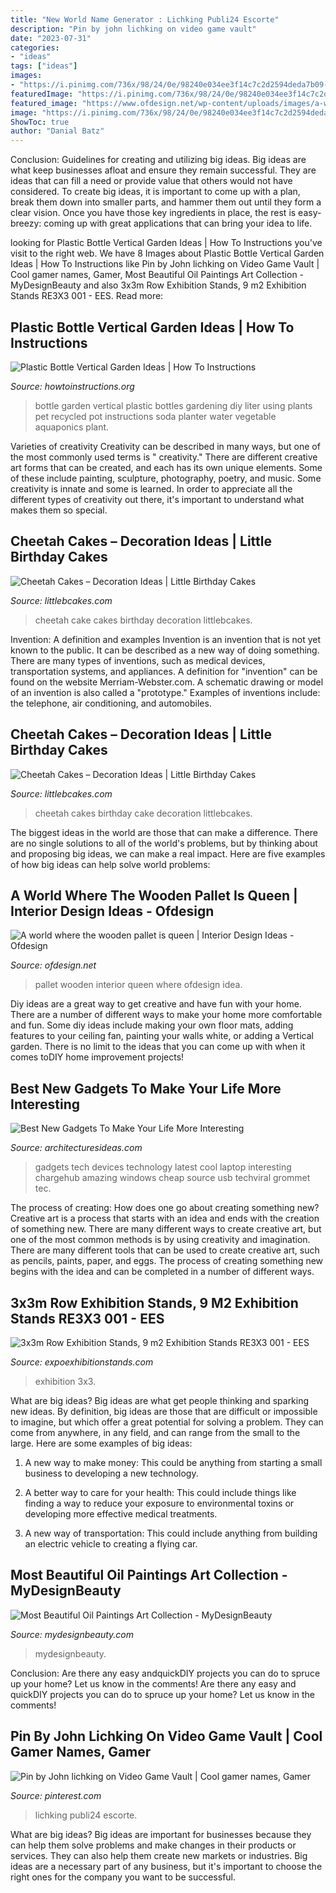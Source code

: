 ```yaml
---
title: "New World Name Generator : Lichking Publi24 Escorte"
description: "Pin by john lichking on video game vault"
date: "2023-07-31"
categories:
- "ideas"
tags: ["ideas"]
images:
- "https://i.pinimg.com/736x/98/24/0e/98240e034ee3f14c7c2d2594deda7b09--game-pc-iron.jpg"
featuredImage: "https://i.pinimg.com/736x/98/24/0e/98240e034ee3f14c7c2d2594deda7b09--game-pc-iron.jpg"
featured_image: "https://www.ofdesign.net/wp-content/uploads/images/a-world-where-the-wooden-pallet-is-queen-3-949951903.jpg"
image: "https://i.pinimg.com/736x/98/24/0e/98240e034ee3f14c7c2d2594deda7b09--game-pc-iron.jpg"
ShowToc: true
author: "Danial Batz"
---
```



Conclusion: Guidelines for creating and utilizing big ideas.
Big ideas are what keep businesses afloat and ensure they remain successful. They are ideas that can fill a need or provide value that others would not have considered. To create big ideas, it is important to come up with a plan, break them down into smaller parts, and hammer them out until they form a clear vision. Once you have those key ingredients in place, the rest is easy- breezy: coming up with great applications that can bring your idea to life.

	

		
looking for Plastic Bottle Vertical Garden Ideas | How To Instructions you've visit to the right web. We have 8 Images about Plastic Bottle Vertical Garden Ideas | How To Instructions like Pin by John lichking on Video Game Vault | Cool gamer names, Gamer, Most Beautiful Oil Paintings Art Collection - MyDesignBeauty and also 3x3m Row Exhibition Stands, 9 m2 Exhibition Stands RE3X3 001 - EES. Read more:
		
    
## Plastic Bottle Vertical Garden Ideas | How To Instructions

<img loading=lazy src="http://www.howtoinstructions.org/wp-content/uploads/2016/08/Plastic-Bottle-Vertical-Garden-Ideas-5.jpg" onerror="this.onerror=null;this.src='https://tse1.mm.bing.net/th?id=OIP.VhMElewHZXp521Bnb1JKJAHaKH&amp;pid=15.1';" alt="Plastic Bottle Vertical Garden Ideas | How To Instructions">

_Source: howtoinstructions.org_

>bottle garden vertical plastic bottles gardening diy liter using plants pet recycled pot instructions soda planter water vegetable aquaponics plant. 

	

Varieties of creativity
Creativity can be described in many ways, but one of the most commonly used terms is " creativity." There are different creative art forms that can be created, and each has its own unique elements. Some of these include painting, sculpture, photography, poetry, and music. Some creativity is innate and some is learned. In order to appreciate all the different types of creativity out there, it's important to understand what makes them so special.

    
## Cheetah Cakes – Decoration Ideas | Little Birthday Cakes

<img loading=lazy src="https://www.littlebcakes.com/wp-content/uploads/2014/02/Cheetah-Cake.jpg" onerror="this.onerror=null;this.src='https://tse1.mm.bing.net/th?id=OIP.5DkrL3y17bu9aMrsV_bzEwHaKS&amp;pid=15.1';" alt="Cheetah Cakes – Decoration Ideas | Little Birthday Cakes">

_Source: littlebcakes.com_

>cheetah cake cakes birthday decoration littlebcakes. 

	

Invention: A definition and examples
Invention is an invention that is not yet known to the public. It can be described as a new way of doing something. There are many types of inventions, such as medical devices, transportation systems, and appliances. 
A definition for "invention" can be found on the website Merriam-Webster.com. A schematic drawing or model of an invention is also called a "prototype." 
Examples of inventions include: the telephone, air conditioning, and automobiles.

    
## Cheetah Cakes – Decoration Ideas | Little Birthday Cakes

<img loading=lazy src="https://www.littlebcakes.com/wp-content/uploads/2014/02/Cheetah-Cakes-Images.jpg" onerror="this.onerror=null;this.src='https://tse1.mm.bing.net/th?id=OIP.Jhyqaq551edTWpS3ErzckwHaFj&amp;pid=15.1';" alt="Cheetah Cakes – Decoration Ideas | Little Birthday Cakes">

_Source: littlebcakes.com_

>cheetah cakes birthday cake decoration littlebcakes. 

	

The biggest ideas in the world are those that can make a difference. There are no single solutions to all of the world's problems, but by thinking about and proposing big ideas, we can make a real impact. Here are five examples of how big ideas can help solve world problems:

    
## A World Where The Wooden Pallet Is Queen | Interior Design Ideas - Ofdesign

<img loading=lazy src="https://www.ofdesign.net/wp-content/uploads/images/a-world-where-the-wooden-pallet-is-queen-3-949951903.jpg" onerror="this.onerror=null;this.src='https://tse4.mm.bing.net/th?id=OIP.WQrIS1YNh1PMRhSX1QWmOwHaLG&amp;pid=15.1';" alt="A world where the wooden pallet is queen | Interior Design Ideas - Ofdesign">

_Source: ofdesign.net_

>pallet wooden interior queen where ofdesign idea. 

	

Diy ideas are a great way to get creative and have fun with your home. There are a number of different ways to make your home more comfortable and fun. Some diy ideas include making your own floor mats, adding features to your ceiling fan, painting your walls white, or adding a Vertical garden. There is no limit to the ideas that you can come up with when it comes toDIY home improvement projects!

    
## Best New Gadgets To Make Your Life More Interesting

<img loading=lazy src="http://architecturesideas.com/wp-content/uploads/2018/01/Best-New-Gadgets-8.jpg" onerror="this.onerror=null;this.src='https://tse4.mm.bing.net/th?id=OIP.h-Vxl3mI-MtEtnA4OGWE7gHaFL&amp;pid=15.1';" alt="Best New Gadgets To Make Your Life More Interesting">

_Source: architecturesideas.com_

>gadgets tech devices technology latest cool laptop interesting chargehub amazing windows cheap source usb techviral grommet tec. 

	

The process of creating: How does one go about creating something new?
Creative art is a process that starts with an idea and ends with the creation of something new. There are many different ways to create creative art, but one of the most common methods is by using creativity and imagination. There are many different tools that can be used to create creative art, such as pencils, paints, paper, and eggs. The process of creating something new begins with the idea and can be completed in a number of different ways.

    
## 3x3m Row Exhibition Stands, 9 M2 Exhibition Stands RE3X3 001 - EES

<img loading=lazy src="https://www.expoexhibitionstands.com/wp-content/uploads/2016/12/GS04.jpg" onerror="this.onerror=null;this.src='https://tse1.mm.bing.net/th?id=OIP.5_8xy-VKTirCtfEwbBd2QQHaEK&amp;pid=15.1';" alt="3x3m Row Exhibition Stands, 9 m2 Exhibition Stands RE3X3 001 - EES">

_Source: expoexhibitionstands.com_

>exhibition 3x3. 

	

What are big ideas?
Big ideas are what get people thinking and sparking new ideas. By definition, big ideas are those that are difficult or impossible to imagine, but which offer a great potential for solving a problem. They can come from anywhere, in any field, and can range from the small to the large. Here are some examples of big ideas:
1. A new way to make money: This could be anything from starting a small business to developing a new technology.

2. A better way to care for your health: This could include things like finding a way to reduce your exposure to environmental toxins or developing more effective medical treatments.

3. A new way of transportation: This could include anything from building an electric vehicle to creating a flying car.


    
## Most Beautiful Oil Paintings Art Collection - MyDesignBeauty

<img loading=lazy src="https://www.mydesignbeauty.com/wp-content/uploads/2016/10/beautiful-oil-paintings-art-collection-by-mydesignbeauty-4.jpg" onerror="this.onerror=null;this.src='https://tse1.mm.bing.net/th?id=OIP.M3C-PjZX8ilyk_C77vTUEgHaFN&amp;pid=15.1';" alt="Most Beautiful Oil Paintings Art Collection - MyDesignBeauty">

_Source: mydesignbeauty.com_

>mydesignbeauty. 

	

Conclusion: Are there any easy andquickDIY projects you can do to spruce up your home? Let us know in the comments!
Are there any easy and quickDIY projects you can do to spruce up your home? Let us know in the comments!

    
## Pin By John Lichking On Video Game Vault | Cool Gamer Names, Gamer

<img loading=lazy src="https://i.pinimg.com/736x/98/24/0e/98240e034ee3f14c7c2d2594deda7b09--game-pc-iron.jpg" onerror="this.onerror=null;this.src='https://tse3.mm.bing.net/th?id=OIP.zShelkzkfJLBpNYdDQ9GiwHaKj&amp;pid=15.1';" alt="Pin by John lichking on Video Game Vault | Cool gamer names, Gamer">

_Source: pinterest.com_

>lichking publi24 escorte. 

	

What are big ideas?
Big ideas are important for businesses because they can help them solve problems and make changes in their products or services. They can also help them create new markets or industries. Big ideas are a necessary part of any business, but it's important to choose the right ones for the company you want to be successful.

